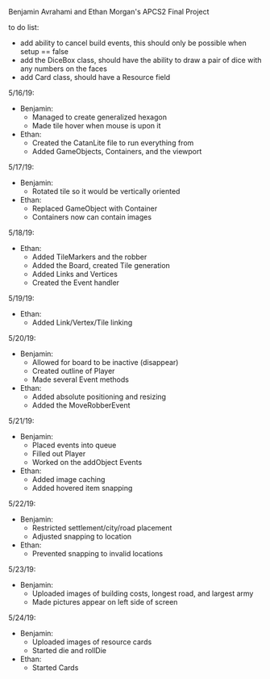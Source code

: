 Benjamin Avrahami and Ethan Morgan's APCS2 Final Project

to do list:
  * add ability to cancel build events, this should only be possible when setup == false
  * add the DiceBox class, should have the ability to draw a pair of dice with any numbers on the faces
  * add Card class, should have a Resource field

5/16/19:
  * Benjamin:
    * Managed to create generalized hexagon
    * Made tile hover when mouse is upon it
  * Ethan:
    * Created the CatanLite file to run everything from
    * Added GameObjects, Containers, and the viewport

5/17/19:
  * Benjamin:
    * Rotated tile so it would be vertically oriented
  * Ethan:
    * Replaced GameObject with Container
    * Containers now can contain images

5/18/19:
  * Ethan:
    * Added TileMarkers and the robber
    * Added the Board, created Tile generation
    * Added Links and Vertices
    * Created the Event handler

5/19/19:
  * Ethan:
    * Added Link/Vertex/Tile linking

5/20/19:
  * Benjamin:
    * Allowed for board to be inactive (disappear)
    * Created outline of Player
    * Made several Event methods
  * Ethan:
    * Added absolute positioning and resizing
    * Added the MoveRobberEvent

5/21/19:
  * Benjamin:
    * Placed events into queue
    * Filled out Player
    * Worked on the addObject Events
  * Ethan:
    * Added image caching
    * Added hovered item snapping

5/22/19:
  * Benjamin:
    * Restricted settlement/city/road placement
    * Adjusted snapping to location
  * Ethan:
    * Prevented snapping to invalid locations

5/23/19:
  * Benjamin:
    * Uploaded images of building costs, longest road, and largest army
    * Made pictures appear on left side of screen

5/24/19:
  * Benjamin:
    * Uploaded images of resource cards
    * Started die and rollDie
  * Ethan:
    * Started Cards

